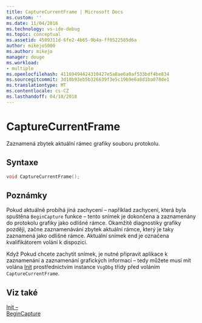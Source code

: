 ```yaml
---
title: CaptureCurrentFrame | Microsoft Docs
ms.custom: ''
ms.date: 11/04/2016
ms.technology: vs-ide-debug
ms.topic: conceptual
ms.assetid: 4509311d-6fe2-4b65-9b4a-ff0522585d6a
author: mikejo5000
ms.author: mikejo
manager: douge
ms.workload:
- multiple
ms.openlocfilehash: 41169494424310427e5a8ae6a0af533bdf4be834
ms.sourcegitcommit: 3d10b93eb5b326639f3e5c19b9e6a8d1ba078de1
ms.translationtype: MT
ms.contentlocale: cs-CZ
ms.lasthandoff: 04/18/2018
---
```

# <a name="capturecurrentframe"></a>CaptureCurrentFrame
Zaznamená zbytek aktuální rámec grafiky souboru protokolu.  
  
## <a name="syntax"></a>Syntaxe  
  
```C++  
void CaptureCurrentFrame();  
```  
  
## <a name="remarks"></a>Poznámky  
 Pokud aktuálně probíhá jiná zachycení – například zachycení, která byla spuštěna `BeginCapture` funkce – tento snímek je dokončena a zaznamenány do protokolu grafiky jako odlišné rámce. Okamžitě diagnostiky grafiky později, začne zaznamenávání zbytek aktuální rámce, který je taky zaznamená jako odlišné rámce. Aktuální snímek end je označena kvalifikátorem volání k dispozici.  
  
 Když Pokud chcete zachytit snímek, je nutné připravit aplikace k zaznamenání a zaznamenání grafických informací – tedy můžete musí mít volána [Init](init.md) prostřednictvím instance `VsgDbg` třídy před voláním `CaptureCurrentFrame`.  
  
## <a name="see-also"></a>Viz také  
 [Init –](init.md)   
 [BeginCapture](begincapture.md)